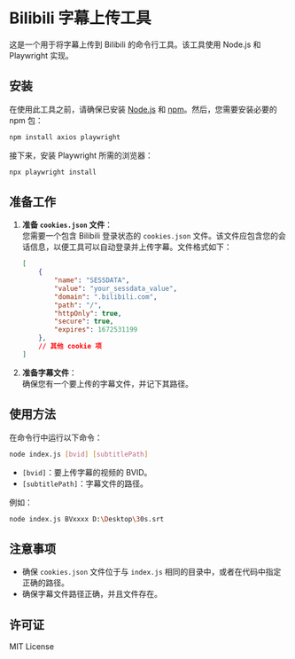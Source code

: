 # Bilibili 字幕上传工具

这是一个用于将字幕上传到 Bilibili 的命令行工具。该工具使用 Node.js 和 Playwright 实现。

## 安装

在使用此工具之前，请确保已安装 [Node.js](https://nodejs.org/) 和 [npm](https://www.npmjs.com/)。然后，您需要安装必要的 npm 包：

```bash
npm install axios playwright
```

接下来，安装 Playwright 所需的浏览器：

```bash
npx playwright install
```

## 准备工作

1. **准备 `cookies.json` 文件**：  
   您需要一个包含 Bilibili 登录状态的 `cookies.json` 文件。该文件应包含您的会话信息，以便工具可以自动登录并上传字幕。文件格式如下：

   ```json
   [
       {
           "name": "SESSDATA",
           "value": "your_sessdata_value",
           "domain": ".bilibili.com",
           "path": "/",
           "httpOnly": true,
           "secure": true,
           "expires": 1672531199
       },
       // 其他 cookie 项
   ]
   ```

2. **准备字幕文件**：  
   确保您有一个要上传的字幕文件，并记下其路径。

## 使用方法

在命令行中运行以下命令：

```bash
node index.js [bvid] [subtitlePath]
```

- `[bvid]`：要上传字幕的视频的 BVID。
- `[subtitlePath]`：字幕文件的路径。

例如：

```bash
node index.js BVxxxx D:\Desktop\30s.srt
```

## 注意事项

- 确保 `cookies.json` 文件位于与 `index.js` 相同的目录中，或者在代码中指定正确的路径。
- 确保字幕文件路径正确，并且文件存在。

## 许可证

MIT License
